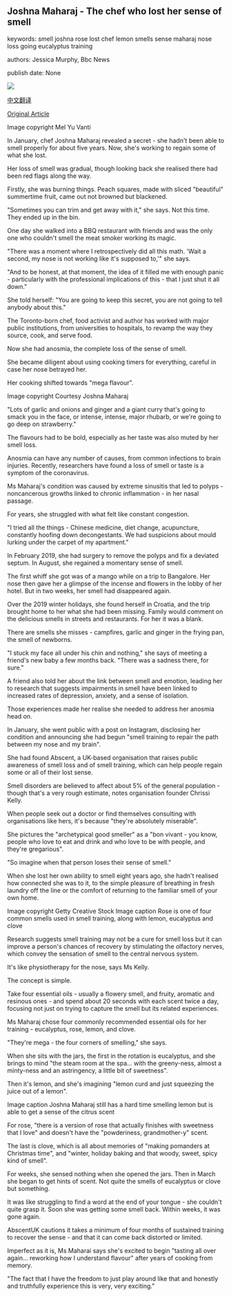 ## Joshna Maharaj - The chef who lost her sense of smell

keywords: smell joshna rose lost chef lemon smells sense maharaj nose loss going eucalyptus training

authors: Jessica Murphy, Bbc News

publish date: None

![](https://ichef.bbci.co.uk/news/1024/branded_news/82BE/production/_112107433_c0d80991-ff26-43b3-9328-9a381e155c02.jpg)

[中文翻译](Joshna%20Maharaj%20-%20The%20chef%20who%20lost%20her%20sense%20of%20smell_zh.md)

[Original Article](https://www.bbc.com/news/world-us-canada-52043639)

Image copyright Mel Yu Vanti

In January, chef Joshna Maharaj revealed a secret - she hadn't been able to smell properly for about five years. Now, she's working to regain some of what she lost.

Her loss of smell was gradual, though looking back she realised there had been red flags along the way.

Firstly, she was burning things. Peach squares, made with sliced "beautiful" summertime fruit, came out not browned but blackened.

"Sometimes you can trim and get away with it," she says. Not this time. They ended up in the bin.

One day she walked into a BBQ restaurant with friends and was the only one who couldn't smell the meat smoker working its magic.

"There was a moment where I retrospectively did all this math. 'Wait a second, my nose is not working like it's supposed to,'" she says.

"And to be honest, at that moment, the idea of it filled me with enough panic - particularly with the professional implications of this - that I just shut it all down."

She told herself: "You are going to keep this secret, you are not going to tell anybody about this."

The Toronto-born chef, food activist and author has worked with major public institutions, from universities to hospitals, to revamp the way they source, cook, and serve food.

Now she had anosmia, the complete loss of the sense of smell.

She became diligent about using cooking timers for everything, careful in case her nose betrayed her.

Her cooking shifted towards "mega flavour".

Image copyright Courtesy Joshna Maharaj

"Lots of garlic and onions and ginger and a giant curry that's going to smack you in the face, or intense, intense, major rhubarb, or we're going to go deep on strawberry."

The flavours had to be bold, especially as her taste was also muted by her smell loss.

Anosmia can have any number of causes, from common infections to brain injuries. Recently, researchers have found a loss of smell or taste is a symptom of the coronavirus.

Ms Maharaj's condition was caused by extreme sinusitis that led to polyps -noncancerous growths linked to chronic inflammation - in her nasal passage.

For years, she struggled with what felt like constant congestion.

"I tried all the things - Chinese medicine, diet change, acupuncture, constantly hoofing down decongestants. We had suspicions about mould lurking under the carpet of my apartment."

In February 2019, she had surgery to remove the polyps and fix a deviated septum. In August, she regained a momentary sense of smell.

The first whiff she got was of a mango while on a trip to Bangalore. Her nose then gave her a glimpse of the incense and flowers in the lobby of her hotel. But in two weeks, her smell had disappeared again.

Over the 2019 winter holidays, she found herself in Croatia, and the trip brought home to her what she had been missing. Family would comment on the delicious smells in streets and restaurants. For her it was a blank.

There are smells she misses - campfires, garlic and ginger in the frying pan, the smell of newborns.

"I stuck my face all under his chin and nothing," she says of meeting a friend's new baby a few months back. "There was a sadness there, for sure."

A friend also told her about the link between smell and emotion, leading her to research that suggests impairments in smell have been linked to increased rates of depression, anxiety, and a sense of isolation.

Those experiences made her realise she needed to address her anosmia head on.

In January, she went public with a post on Instagram, disclosing her condition and announcing she had begun "smell training to repair the path between my nose and my brain".

She had found Abscent, a UK-based organisation that raises public awareness of smell loss and of smell training, which can help people regain some or all of their lost sense.

Smell disorders are believed to affect about 5% of the general population - though that's a very rough estimate, notes organisation founder Chrissi Kelly.

When people seek out a doctor or find themselves consulting with organisations like hers, it's because "they're absolutely miserable".

She pictures the "archetypical good smeller" as a "bon vivant - you know, people who love to eat and drink and who love to be with people, and they're gregarious".

"So imagine when that person loses their sense of smell."

When she lost her own ability to smell eight years ago, she hadn't realised how connected she was to it, to the simple pleasure of breathing in fresh laundry off the line or the comfort of returning to the familiar smell of your own home.

Image copyright Getty Creative Stock Image caption Rose is one of four common smells used in smell training, along with lemon, eucalyptus and clove

Research suggests smell training may not be a cure for smell loss but it can improve a person's chances of recovery by stimulating the olfactory nerves, which convey the sensation of smell to the central nervous system.

It's like physiotherapy for the nose, says Ms Kelly.

The concept is simple.

Take four essential oils - usually a flowery smell, and fruity, aromatic and resinous ones - and spend about 20 seconds with each scent twice a day, focusing not just on trying to capture the smell but its related experiences.

Ms Maharaj chose four commonly recommended essential oils for her training - eucalyptus, rose, lemon, and clove.

"They're mega - the four corners of smelling," she says.

When she sits with the jars, the first in the rotation is eucalyptus, and she brings to mind "the steam room at the spa... with the greeny-ness, almost a minty-ness and an astringency, a little bit of sweetness".

Then it's lemon, and she's imagining "lemon curd and just squeezing the juice out of a lemon".

Image caption Joshna Maharaj still has a hard time smelling lemon but is able to get a sense of the citrus scent

For rose, "there is a version of rose that actually finishes with sweetness that I love" and doesn't have the "powderiness, grandmother-y" scent.

The last is clove, which is all about memories of "making pomanders at Christmas time", and "winter, holiday baking and that woody, sweet, spicy kind of smell".

For weeks, she sensed nothing when she opened the jars. Then in March she began to get hints of scent. Not quite the smells of eucalyptus or clove but something.

It was like struggling to find a word at the end of your tongue - she couldn't quite grasp it. Soon she was getting some smell back. Within weeks, it was gone again.

AbscentUK cautions it takes a minimum of four months of sustained training to recover the sense - and that it can come back distorted or limited.

Imperfect as it is, Ms Maharai says she's excited to begin "tasting all over again... reworking how I understand flavour" after years of cooking from memory.

"The fact that I have the freedom to just play around like that and honestly and truthfully experience this is very, very exciting."